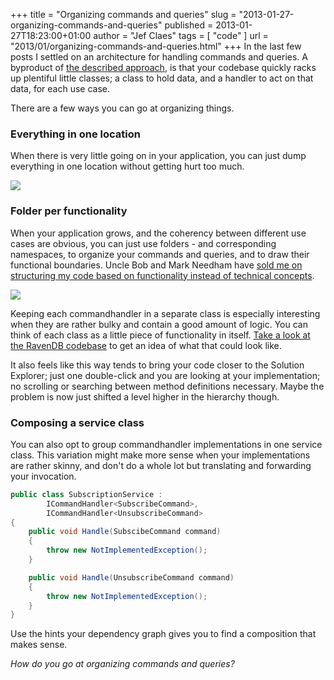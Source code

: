 +++
title = "Organizing commands and queries"
slug = "2013-01-27-organizing-commands-and-queries"
published = 2013-01-27T18:23:00+01:00
author = "Jef Claes"
tags = [ "code" ]
url = "2013/01/organizing-commands-and-queries.html"
+++
In the last few posts I settled on an architecture for handling commands
and queries. A byproduct of [the described
approach](http://www.jefclaes.be/2013/01/separating-command-data-from-logic-and.html),
is that your codebase quickly racks up plentiful little classes; a class
to hold data, and a handler to act on that data, for each use case.  
  
There are a few ways you can go at organizing things.  
  
### Everything in one location  
  
When there is very little going on in your application, you can just
dump everything in one location without getting hurt too much.    

[![](/post/images/thumbnails/2013-01-27-organizing-commands-and-queries-DumpedEverything.PNG)](/post/images/2013-01-27-organizing-commands-and-queries-DumpedEverything.PNG)
  
### Folder per functionality  

When your application grows, and the coherency between different use
cases are obvious, you can just use folders - and corresponding
namespaces, to organize your commands and queries, and to draw their
functional boundaries. Uncle Bob and Mark Needham have [sold me on
structuring my code based on functionality instead of technical
concepts](http://www.markhneedham.com/blog/2012/02/20/coding-packaging-by-vertical-slice/).  
  
[![](/post/images/thumbnails/2013-01-27-organizing-commands-and-queries-PerFolder.PNG)](/post/images/2013-01-27-organizing-commands-and-queries-PerFolder.PNG)

Keeping each commandhandler in a separate class is especially
interesting when they are rather bulky and contain a good amount of
logic. You can think of each class as a little piece of functionality in
itself. [Take a look at the RavenDB
codebase](https://github.com/ravendb/ravendb/tree/master/Raven.Studio/Commands)
to get an idea of what that could look like.

It also feels like this way tends to bring your code closer to the
Solution Explorer; just one double-click and you are looking at your
implementation; no scrolling or searching between method definitions
necessary. Maybe the problem is now just shifted a level higher in the
hierarchy though.
  
### Composing a service class  
  
You can also opt to group commandhandler implementations in one
service class. This variation might make more sense when your
implementations are rather skinny, and don't do a whole lot but
translating and forwarding your invocation.

```csharp
public class SubscriptionService : 
        ICommandHandler<SubscribeCommand>,
        ICommandHandler<UnsubscribeCommand>
{
    public void Handle(SubscibeCommand command)
    {
        throw new NotImplementedException();
    }

    public void Handle(UnsubscribeCommand command)
    {
        throw new NotImplementedException();
    }
}
```

Use the hints your dependency graph gives you to find a composition that
makes sense.  
  
*How do you go at organizing commands and queries?*
